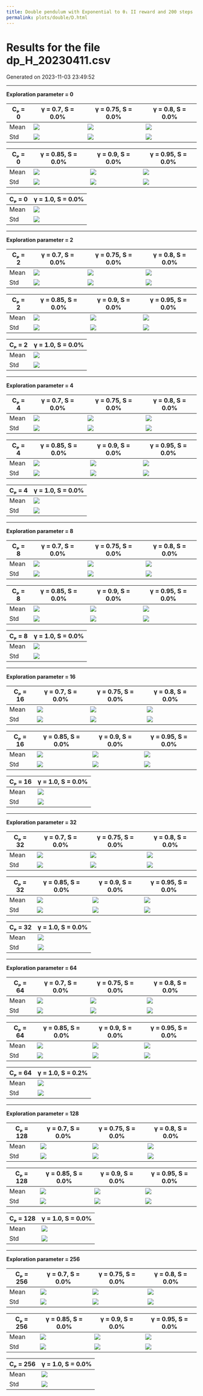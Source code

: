 ```yaml
---
title: Double pendulum with Exponential to θ₁ II reward and 200 steps
permalink: plots/double/D.html
---
```


# Results for the file dp_H_20230411.csv 

Generated on 2023-11-03 23:49:52

---

**Exploration parameter = 0**

| Cₚ = 0 | γ = 0.7, S = 0.0% | γ = 0.75, S = 0.0% | γ = 0.8, S = 0.0% | 
| --- | --- | --- | --- | 
| Mean | ![](fig/dp_H/mean_g_0.7_cp_0.png) | ![](fig/dp_H/mean_g_0.75_cp_0.png) | ![](fig/dp_H/mean_g_0.8_cp_0.png) | 
| Std | ![](fig/dp_H/std_g_0.7_cp_0.png) | ![](fig/dp_H/std_g_0.75_cp_0.png) | ![](fig/dp_H/std_g_0.8_cp_0.png) | 

| Cₚ = 0 | γ = 0.85, S = 0.0% | γ = 0.9, S = 0.0% | γ = 0.95, S = 0.0% | 
| --- | --- | --- | --- | 
| Mean | ![](fig/dp_H/mean_g_0.85_cp_0.png) | ![](fig/dp_H/mean_g_0.9_cp_0.png) | ![](fig/dp_H/mean_g_0.95_cp_0.png) | 
| Std | ![](fig/dp_H/std_g_0.85_cp_0.png) | ![](fig/dp_H/std_g_0.9_cp_0.png) | ![](fig/dp_H/std_g_0.95_cp_0.png) | 

| Cₚ = 0 | γ = 1.0, S = 0.0% | 
| --- | --- | 
| Mean | ![](fig/dp_H/mean_g_1.0_cp_0.png) | 
| Std | ![](fig/dp_H/std_g_1.0_cp_0.png) | 

---

**Exploration parameter = 2**

| Cₚ = 2 | γ = 0.7, S = 0.0% | γ = 0.75, S = 0.0% | γ = 0.8, S = 0.0% | 
| --- | --- | --- | --- | 
| Mean | ![](fig/dp_H/mean_g_0.7_cp_2.png) | ![](fig/dp_H/mean_g_0.75_cp_2.png) | ![](fig/dp_H/mean_g_0.8_cp_2.png) | 
| Std | ![](fig/dp_H/std_g_0.7_cp_2.png) | ![](fig/dp_H/std_g_0.75_cp_2.png) | ![](fig/dp_H/std_g_0.8_cp_2.png) | 

| Cₚ = 2 | γ = 0.85, S = 0.0% | γ = 0.9, S = 0.0% | γ = 0.95, S = 0.0% | 
| --- | --- | --- | --- | 
| Mean | ![](fig/dp_H/mean_g_0.85_cp_2.png) | ![](fig/dp_H/mean_g_0.9_cp_2.png) | ![](fig/dp_H/mean_g_0.95_cp_2.png) | 
| Std | ![](fig/dp_H/std_g_0.85_cp_2.png) | ![](fig/dp_H/std_g_0.9_cp_2.png) | ![](fig/dp_H/std_g_0.95_cp_2.png) | 

| Cₚ = 2 | γ = 1.0, S = 0.0% | 
| --- | --- | 
| Mean | ![](fig/dp_H/mean_g_1.0_cp_2.png) | 
| Std | ![](fig/dp_H/std_g_1.0_cp_2.png) | 

---

**Exploration parameter = 4**

| Cₚ = 4 | γ = 0.7, S = 0.0% | γ = 0.75, S = 0.0% | γ = 0.8, S = 0.0% | 
| --- | --- | --- | --- | 
| Mean | ![](fig/dp_H/mean_g_0.7_cp_4.png) | ![](fig/dp_H/mean_g_0.75_cp_4.png) | ![](fig/dp_H/mean_g_0.8_cp_4.png) | 
| Std | ![](fig/dp_H/std_g_0.7_cp_4.png) | ![](fig/dp_H/std_g_0.75_cp_4.png) | ![](fig/dp_H/std_g_0.8_cp_4.png) | 

| Cₚ = 4 | γ = 0.85, S = 0.0% | γ = 0.9, S = 0.0% | γ = 0.95, S = 0.0% | 
| --- | --- | --- | --- | 
| Mean | ![](fig/dp_H/mean_g_0.85_cp_4.png) | ![](fig/dp_H/mean_g_0.9_cp_4.png) | ![](fig/dp_H/mean_g_0.95_cp_4.png) | 
| Std | ![](fig/dp_H/std_g_0.85_cp_4.png) | ![](fig/dp_H/std_g_0.9_cp_4.png) | ![](fig/dp_H/std_g_0.95_cp_4.png) | 

| Cₚ = 4 | γ = 1.0, S = 0.0% | 
| --- | --- | 
| Mean | ![](fig/dp_H/mean_g_1.0_cp_4.png) | 
| Std | ![](fig/dp_H/std_g_1.0_cp_4.png) | 

---

**Exploration parameter = 8**

| Cₚ = 8 | γ = 0.7, S = 0.0% | γ = 0.75, S = 0.0% | γ = 0.8, S = 0.0% | 
| --- | --- | --- | --- | 
| Mean | ![](fig/dp_H/mean_g_0.7_cp_8.png) | ![](fig/dp_H/mean_g_0.75_cp_8.png) | ![](fig/dp_H/mean_g_0.8_cp_8.png) | 
| Std | ![](fig/dp_H/std_g_0.7_cp_8.png) | ![](fig/dp_H/std_g_0.75_cp_8.png) | ![](fig/dp_H/std_g_0.8_cp_8.png) | 

| Cₚ = 8 | γ = 0.85, S = 0.0% | γ = 0.9, S = 0.0% | γ = 0.95, S = 0.0% | 
| --- | --- | --- | --- | 
| Mean | ![](fig/dp_H/mean_g_0.85_cp_8.png) | ![](fig/dp_H/mean_g_0.9_cp_8.png) | ![](fig/dp_H/mean_g_0.95_cp_8.png) | 
| Std | ![](fig/dp_H/std_g_0.85_cp_8.png) | ![](fig/dp_H/std_g_0.9_cp_8.png) | ![](fig/dp_H/std_g_0.95_cp_8.png) | 

| Cₚ = 8 | γ = 1.0, S = 0.0% | 
| --- | --- | 
| Mean | ![](fig/dp_H/mean_g_1.0_cp_8.png) | 
| Std | ![](fig/dp_H/std_g_1.0_cp_8.png) | 

---

**Exploration parameter = 16**

| Cₚ = 16 | γ = 0.7, S = 0.0% | γ = 0.75, S = 0.0% | γ = 0.8, S = 0.0% | 
| --- | --- | --- | --- | 
| Mean | ![](fig/dp_H/mean_g_0.7_cp_16.png) | ![](fig/dp_H/mean_g_0.75_cp_16.png) | ![](fig/dp_H/mean_g_0.8_cp_16.png) | 
| Std | ![](fig/dp_H/std_g_0.7_cp_16.png) | ![](fig/dp_H/std_g_0.75_cp_16.png) | ![](fig/dp_H/std_g_0.8_cp_16.png) | 

| Cₚ = 16 | γ = 0.85, S = 0.0% | γ = 0.9, S = 0.0% | γ = 0.95, S = 0.0% | 
| --- | --- | --- | --- | 
| Mean | ![](fig/dp_H/mean_g_0.85_cp_16.png) | ![](fig/dp_H/mean_g_0.9_cp_16.png) | ![](fig/dp_H/mean_g_0.95_cp_16.png) | 
| Std | ![](fig/dp_H/std_g_0.85_cp_16.png) | ![](fig/dp_H/std_g_0.9_cp_16.png) | ![](fig/dp_H/std_g_0.95_cp_16.png) | 

| Cₚ = 16 | γ = 1.0, S = 0.0% | 
| --- | --- | 
| Mean | ![](fig/dp_H/mean_g_1.0_cp_16.png) | 
| Std | ![](fig/dp_H/std_g_1.0_cp_16.png) | 

---

**Exploration parameter = 32**

| Cₚ = 32 | γ = 0.7, S = 0.0% | γ = 0.75, S = 0.0% | γ = 0.8, S = 0.0% | 
| --- | --- | --- | --- | 
| Mean | ![](fig/dp_H/mean_g_0.7_cp_32.png) | ![](fig/dp_H/mean_g_0.75_cp_32.png) | ![](fig/dp_H/mean_g_0.8_cp_32.png) | 
| Std | ![](fig/dp_H/std_g_0.7_cp_32.png) | ![](fig/dp_H/std_g_0.75_cp_32.png) | ![](fig/dp_H/std_g_0.8_cp_32.png) | 

| Cₚ = 32 | γ = 0.85, S = 0.0% | γ = 0.9, S = 0.0% | γ = 0.95, S = 0.0% | 
| --- | --- | --- | --- | 
| Mean | ![](fig/dp_H/mean_g_0.85_cp_32.png) | ![](fig/dp_H/mean_g_0.9_cp_32.png) | ![](fig/dp_H/mean_g_0.95_cp_32.png) | 
| Std | ![](fig/dp_H/std_g_0.85_cp_32.png) | ![](fig/dp_H/std_g_0.9_cp_32.png) | ![](fig/dp_H/std_g_0.95_cp_32.png) | 

| Cₚ = 32 | γ = 1.0, S = 0.0% | 
| --- | --- | 
| Mean | ![](fig/dp_H/mean_g_1.0_cp_32.png) | 
| Std | ![](fig/dp_H/std_g_1.0_cp_32.png) | 

---

**Exploration parameter = 64**

| Cₚ = 64 | γ = 0.7, S = 0.0% | γ = 0.75, S = 0.0% | γ = 0.8, S = 0.0% | 
| --- | --- | --- | --- | 
| Mean | ![](fig/dp_H/mean_g_0.7_cp_64.png) | ![](fig/dp_H/mean_g_0.75_cp_64.png) | ![](fig/dp_H/mean_g_0.8_cp_64.png) | 
| Std | ![](fig/dp_H/std_g_0.7_cp_64.png) | ![](fig/dp_H/std_g_0.75_cp_64.png) | ![](fig/dp_H/std_g_0.8_cp_64.png) | 

| Cₚ = 64 | γ = 0.85, S = 0.0% | γ = 0.9, S = 0.0% | γ = 0.95, S = 0.0% | 
| --- | --- | --- | --- | 
| Mean | ![](fig/dp_H/mean_g_0.85_cp_64.png) | ![](fig/dp_H/mean_g_0.9_cp_64.png) | ![](fig/dp_H/mean_g_0.95_cp_64.png) | 
| Std | ![](fig/dp_H/std_g_0.85_cp_64.png) | ![](fig/dp_H/std_g_0.9_cp_64.png) | ![](fig/dp_H/std_g_0.95_cp_64.png) | 

| Cₚ = 64 | γ = 1.0, S = 0.2% | 
| --- | --- | 
| Mean | ![](fig/dp_H/mean_g_1.0_cp_64.png) | 
| Std | ![](fig/dp_H/std_g_1.0_cp_64.png) | 

---

**Exploration parameter = 128**

| Cₚ = 128 | γ = 0.7, S = 0.0% | γ = 0.75, S = 0.0% | γ = 0.8, S = 0.0% | 
| --- | --- | --- | --- | 
| Mean | ![](fig/dp_H/mean_g_0.7_cp_128.png) | ![](fig/dp_H/mean_g_0.75_cp_128.png) | ![](fig/dp_H/mean_g_0.8_cp_128.png) | 
| Std | ![](fig/dp_H/std_g_0.7_cp_128.png) | ![](fig/dp_H/std_g_0.75_cp_128.png) | ![](fig/dp_H/std_g_0.8_cp_128.png) | 

| Cₚ = 128 | γ = 0.85, S = 0.0% | γ = 0.9, S = 0.0% | γ = 0.95, S = 0.0% | 
| --- | --- | --- | --- | 
| Mean | ![](fig/dp_H/mean_g_0.85_cp_128.png) | ![](fig/dp_H/mean_g_0.9_cp_128.png) | ![](fig/dp_H/mean_g_0.95_cp_128.png) | 
| Std | ![](fig/dp_H/std_g_0.85_cp_128.png) | ![](fig/dp_H/std_g_0.9_cp_128.png) | ![](fig/dp_H/std_g_0.95_cp_128.png) | 

| Cₚ = 128 | γ = 1.0, S = 0.0% | 
| --- | --- | 
| Mean | ![](fig/dp_H/mean_g_1.0_cp_128.png) | 
| Std | ![](fig/dp_H/std_g_1.0_cp_128.png) | 

---

**Exploration parameter = 256**

| Cₚ = 256 | γ = 0.7, S = 0.0% | γ = 0.75, S = 0.0% | γ = 0.8, S = 0.0% | 
| --- | --- | --- | --- | 
| Mean | ![](fig/dp_H/mean_g_0.7_cp_256.png) | ![](fig/dp_H/mean_g_0.75_cp_256.png) | ![](fig/dp_H/mean_g_0.8_cp_256.png) | 
| Std | ![](fig/dp_H/std_g_0.7_cp_256.png) | ![](fig/dp_H/std_g_0.75_cp_256.png) | ![](fig/dp_H/std_g_0.8_cp_256.png) | 

| Cₚ = 256 | γ = 0.85, S = 0.0% | γ = 0.9, S = 0.0% | γ = 0.95, S = 0.0% | 
| --- | --- | --- | --- | 
| Mean | ![](fig/dp_H/mean_g_0.85_cp_256.png) | ![](fig/dp_H/mean_g_0.9_cp_256.png) | ![](fig/dp_H/mean_g_0.95_cp_256.png) | 
| Std | ![](fig/dp_H/std_g_0.85_cp_256.png) | ![](fig/dp_H/std_g_0.9_cp_256.png) | ![](fig/dp_H/std_g_0.95_cp_256.png) | 

| Cₚ = 256 | γ = 1.0, S = 0.0% | 
| --- | --- | 
| Mean | ![](fig/dp_H/mean_g_1.0_cp_256.png) | 
| Std | ![](fig/dp_H/std_g_1.0_cp_256.png) | 

